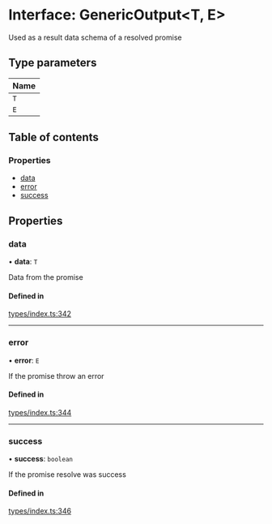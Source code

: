 # Interface: GenericOutput<T, E\>

Used as a result data schema of a resolved promise

## Type parameters

| Name |
| :------ |
| `T` |
| `E` |

## Table of contents

### Properties

- [data](GenericOutput.md#data)
- [error](GenericOutput.md#error)
- [success](GenericOutput.md#success)

## Properties

### data

• **data**: `T`

Data from the promise

#### Defined in

[types/index.ts:342](https://github.com/nevermined-io/components-catalog/blob/89449f9/lib/src/types/index.ts#L342)

___

### error

• **error**: `E`

If the promise throw an error

#### Defined in

[types/index.ts:344](https://github.com/nevermined-io/components-catalog/blob/89449f9/lib/src/types/index.ts#L344)

___

### success

• **success**: `boolean`

If the promise resolve was success

#### Defined in

[types/index.ts:346](https://github.com/nevermined-io/components-catalog/blob/89449f9/lib/src/types/index.ts#L346)
